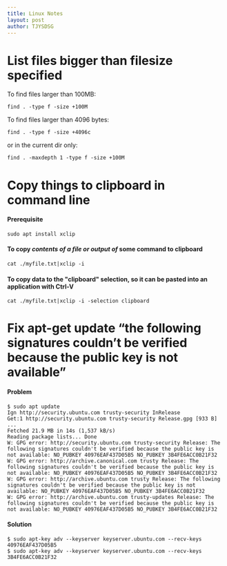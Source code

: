 ```yaml
---
title: Linux Notes
layout: post
author: TJYSDSG
---
```


# List files bigger than filesize specified

To find files larger than 100MB:

```
find . -type f -size +100M
```
To find files larger than 4096 bytes:

```
find . -type f -size +4096c
```
or in the current dir only:

```
find . -maxdepth 1 -type f -size +100M
```

# Copy things to clipboard in command line
#### Prerequisite
```
sudo apt install xclip
```

#### To copy *contents of a file or output of* some command to clipboard
```
cat ./myfile.txt|xclip -i
```

#### To copy data to the "clipboard" selection, so it can be pasted into an application with Ctrl-V
```
cat ./myfile.txt|xclip -i -selection clipboard
```

# Fix apt-get update “the following signatures couldn’t be verified because the public key is not available”
#### Problem
```
$ sudo apt update
Ign http://security.ubuntu.com trusty-security InRelease
Get:1 http://security.ubuntu.com trusty-security Release.gpg [933 B]
...
Fetched 21.9 MB in 14s (1,537 kB/s)
Reading package lists... Done
W: GPG error: http://security.ubuntu.com trusty-security Release: The following signatures couldn't be verified because the public key is not available: NO_PUBKEY 40976EAF437D05B5 NO_PUBKEY 3B4FE6ACC0B21F32
W: GPG error: http://archive.canonical.com trusty Release: The following signatures couldn't be verified because the public key is not available: NO_PUBKEY 40976EAF437D05B5 NO_PUBKEY 3B4FE6ACC0B21F32
W: GPG error: http://archive.ubuntu.com trusty Release: The following signatures couldn't be verified because the public key is not available: NO_PUBKEY 40976EAF437D05B5 NO_PUBKEY 3B4FE6ACC0B21F32
W: GPG error: http://archive.ubuntu.com trusty-updates Release: The following signatures couldn't be verified because the public key is not available: NO_PUBKEY 40976EAF437D05B5 NO_PUBKEY 3B4FE6ACC0B21F32
```
#### Solution
```
$ sudo apt-key adv --keyserver keyserver.ubuntu.com --recv-keys 40976EAF437D05B5
$ sudo apt-key adv --keyserver keyserver.ubuntu.com --recv-keys 3B4FE6ACC0B21F32
```
